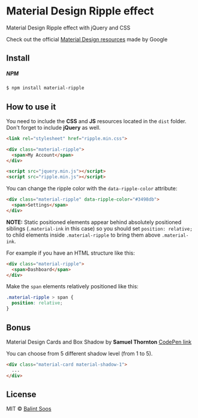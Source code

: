 # Material Design Ripple effect
Material Design Ripple effect with jQuery and CSS

Check out the official [Material Design resources](https://www.google.com/design/spec/animation/responsive-interaction.html#responsive-interaction-surface-reaction) made by Google

## Install

##### NPM

```bash
$ npm install material-ripple
```

## How to use it

You need to include the **CSS** and **JS** resources located in the `dist` folder. Don't forget to include **jQuery** as well.

````html
<link rel="stylesheet" href="ripple.min.css">

<div class="material-ripple">
  <span>My Account</span>
</div>

<script src="jquery.min.js"></script>
<script src="ripple.min.js"></script>
````

You can change the ripple color with the `data-ripple-color` attribute:

````html
<div class="material-ripple" data-ripple-color="#3498db">
  <span>Settings</span>
</div>
````
**NOTE:** Static positioned elements appear behind absolutely positioned siblings (`.material-ink` in this case)
so you should set `position: relative;` to child elements inside `.material-ripple` to bring them above `.material-ink`.

For example if you have an HTML structure like this:

````html
<div class="material-ripple">
  <span>Dashboard</span>
</div>
````

Make the `span` elements relatively positioned like this:

````css
.material-ripple > span {
  position: relative;
}
````

## Bonus

Material Design Cards and Box Shadow by **Samuel Thornton**
[CodePen link](http://codepen.io/sdthornton/pen/wBZdXq)

You can choose from 5 different shadow level (from 1 to 5).

````html
<div class="material-card material-shadow-1">
  ...
</div>
````

## License

MIT © [Balint Soos](https://github.com/balintsoos)
